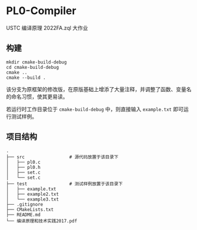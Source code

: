 # PL0-Compiler

USTC 编译原理 2022FA.zql 大作业

## 构建

```
mkdir cmake-build-debug
cd cmake-build-debug
cmake ..
cmake --build .
```

该分支为原框架的修改版，在原版基础上增添了大量注释，并调整了函数、变量名的命名习惯，使其更易读。

若运行时工作目录位于 `cmake-build-debug` 中，则直接输入 `example.txt` 即可运行测试样例。

## 项目结构

```
.
├── src                 # 源代码放置于该目录下
│   ├── pl0.c
│   ├── pl0.h
│   ├── set.c
│   └── set.c
├── test                # 测试样例放置于该目录下
│   ├── example.txt
│   ├── example2.txt
│   └── example3.txt
├── .gitignore
├── CMakeLists.txt
├── README.md
└── 编译原理和技术实践2017.pdf
```